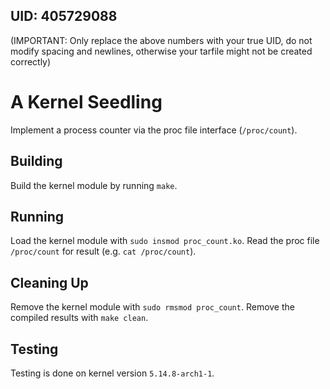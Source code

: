 ## UID: 405729088

(IMPORTANT: Only replace the above numbers with your true UID, do not modify spacing and newlines, otherwise your tarfile might not be created correctly)

# A Kernel Seedling

Implement a process counter via the proc file interface (`/proc/count`).

## Building

Build the kernel module by running `make`.

## Running

Load the kernel module with `sudo insmod proc_count.ko`. Read the proc file `/proc/count` for result (e.g. `cat /proc/count`).

## Cleaning Up

Remove the kernel module with `sudo rmsmod proc_count`. Remove the compiled results with `make clean`.

## Testing

Testing is done on kernel version `5.14.8-arch1-1`.
